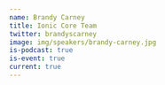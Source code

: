 ```yaml
---
name: Brandy Carney
title: Ionic Core Team
twitter: brandyscarney
image: img/speakers/brandy-carney.jpg
is-podcast: true
is-event: true
current: true
---
```

